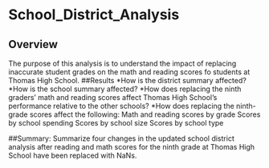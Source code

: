 # School_District_Analysis
## Overview
The purpose of this analysis is to understand the impact of replacing inaccurate student grades on the math and reading scores fo students at Thomas High School. 
##Results
*How is the district summary affected?
*How is the school summary affected?
*How does replacing the ninth graders’ math and reading scores affect Thomas High School’s performance relative to the other schools?
*How does replacing the ninth-grade scores affect the following:
Math and reading scores by grade
Scores by school spending
Scores by school size
Scores by school type

##Summary: Summarize four changes in the updated school district analysis after reading and math scores for the ninth grade at Thomas High School have been replaced with NaNs.
